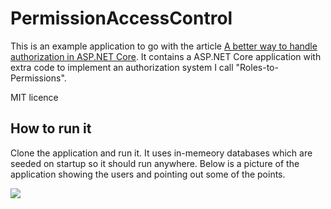 # PermissionAccessControl

This is an example application to go with the article 
[A better way to handle authorization in ASP.NET Core](#).
It contains a ASP.NET Core application with extra code to implement an 
authorization system I call "Roles-to-Permissions".

MIT licence

## How to run it

Clone the application and run it. It uses in-memeory databases which are seeded on startup so it should run anywhere.
Below is a picture of the application showing the users and pointing out some of the points.

![](https://github.com/JonPSmith/PermissionAccessControl/blob/master/PermissionAccessControlHomePage.png)

